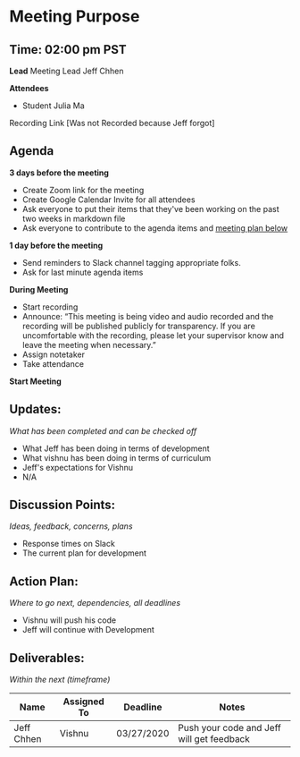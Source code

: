# Meeting Purpose

## Time: 02:00 pm PST

**Lead** Meeting Lead Jeff Chhen

**Attendees**

- Student Julia Ma

Recording Link [Was not Recorded because Jeff forgot]

## Agenda

**3 days before the meeting**

-  Create Zoom link for the meeting
-  Create Google Calendar Invite for all attendees
-  Ask everyone to put their items that they've been working on the past two weeks in markdown file
-  Ask everyone to contribute to the agenda items and [meeting plan below](https://github.com/shreyagupta98/people/blob/master/meeting_template.md#updates)

**1 day before the meeting**

-  Send reminders to Slack channel tagging appropriate folks.
-  Ask for last minute agenda items

**During Meeting**

-  Start recording
-  Announce: “This meeting is being video and audio recorded and the recording will be published publicly for transparency. If you are uncomfortable with the recording, please let your supervisor know and leave the meeting when necessary.”
-  Assign notetaker
-  Take attendance

**Start Meeting**

## Updates:

*What has been completed and can be checked off*

- What Jeff has been doing in terms of development
- What vishnu has been doing in terms of curriculum
- Jeff's expectations for Vishnu
- N/A

## Discussion Points:

*Ideas, feedback, concerns, plans*

- Response times on Slack
- The current plan for development 

## Action Plan:

*Where to go next, dependencies, all deadlines*

- Vishnu will push his code 
- Jeff will continue with Development

## Deliverables:

*Within the next (timeframe)*

| Name       | Assigned To | Deadline   | Notes                                     |
| ---------- | ----------- | ---------- | ----------------------------------------- |
| Jeff Chhen | Vishnu      | 03/27/2020 | Push your code and Jeff will get feedback |